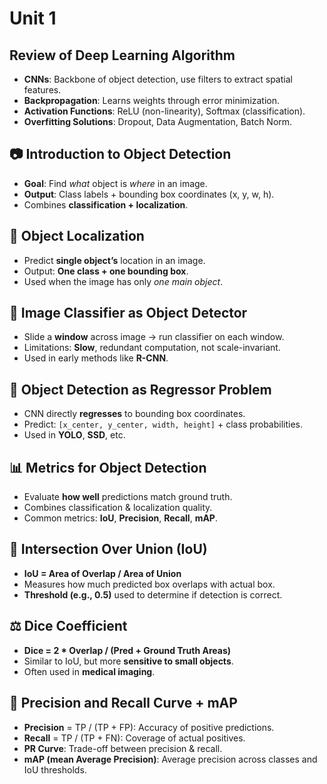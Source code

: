 # Unit 1

## **Review of Deep Learning Algorithm**

* **CNNs**: Backbone of object detection, use filters to extract spatial features.
* **Backpropagation**: Learns weights through error minimization.
* **Activation Functions**: ReLU (non-linearity), Softmax (classification).
* **Overfitting Solutions**: Dropout, Data Augmentation, Batch Norm.


## 📷 **Introduction to Object Detection**

* **Goal**: Find *what* object is *where* in an image.
* **Output**: Class labels + bounding box coordinates (x, y, w, h).
* Combines **classification + localization**.


## 📍 **Object Localization**

* Predict **single object’s** location in an image.
* Output: **One class + one bounding box**.
* Used when the image has only *one main object*.


## 🧠 **Image Classifier as Object Detector**

* Slide a **window** across image → run classifier on each window.
* Limitations: **Slow**, redundant computation, not scale-invariant.
* Used in early methods like **R-CNN**.


## 📏 **Object Detection as Regressor Problem**

* CNN directly **regresses** to bounding box coordinates.
* Predict: `[x_center, y_center, width, height]` + class probabilities.
* Used in **YOLO**, **SSD**, etc.


## 📊 **Metrics for Object Detection**

* Evaluate **how well** predictions match ground truth.
* Combines classification & localization quality.
* Common metrics: **IoU**, **Precision**, **Recall**, **mAP**.


## 🔲 **Intersection Over Union (IoU)**

* **IoU = Area of Overlap / Area of Union**
* Measures how much predicted box overlaps with actual box.
* **Threshold (e.g., 0.5)** used to determine if detection is correct.


## ⚖️ **Dice Coefficient**

* **Dice = 2 \* Overlap / (Pred + Ground Truth Areas)**
* Similar to IoU, but more **sensitive to small objects**.
* Often used in **medical imaging**.


## 🎯 **Precision and Recall Curve + mAP**

* **Precision** = TP / (TP + FP): Accuracy of positive predictions.
* **Recall** = TP / (TP + FN): Coverage of actual positives.
* **PR Curve**: Trade-off between precision & recall.
* **mAP (mean Average Precision)**: Average precision across classes and IoU thresholds.
